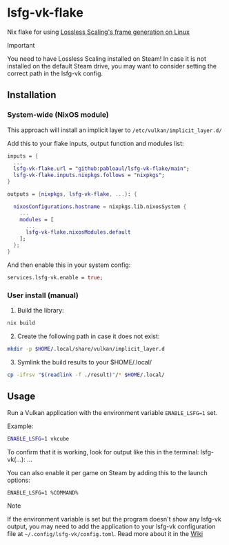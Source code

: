 # lsfg-vk-flake
Nix flake for using [Lossless Scaling's frame generation on Linux](https://github.com/PancakeTAS/lsfg-vk)

>[!IMPORTANT]
> You need to have Lossless Scaling installed on Steam!
> In case it is not installed on the default Steam drive, you may want to consider setting the correct path in the lsfg-vk config.

## Installation
### System-wide (NixOS module)
This approach will install an implicit layer to ``/etc/vulkan/implicit_layer.d/``

Add this to your flake inputs, output function and modules list:
```nix
inputs = {
  ...
  lsfg-vk-flake.url = "github:pabloaul/lsfg-vk-flake/main";
  lsfg-vk-flake.inputs.nixpkgs.follows = "nixpkgs";
}

outputs = {nixpkgs, lsfg-vk-flake, ...}: {

  nixosConfigurations.hostname = nixpkgs.lib.nixosSystem {
    ...
    modules = [
      ...
      lsfg-vk-flake.nixosModules.default
    ];
  };
}
```

And then enable this in your system config:
```nix 
services.lsfg-vk.enable = true;
```

### User install (manual)
1. Build the library:
  ```bash
  nix build
  ```
2. Create the following path in case it does not exist:
  ```bash
  mkdir -p $HOME/.local/share/vulkan/implicit_layer.d
  ```
3. Symlink the build results to your $HOME/.local/
  ```bash
  cp -ifrsv "$(readlink -f ./result)"/* $HOME/.local/
  ```

## Usage
Run a Vulkan application with the environment variable ``ENABLE_LSFG=1`` set.

Example:
```bash
ENABLE_LSFG=1 vkcube
```

To confirm that it is working, look for output like this in the terminal: lsfg-vk(...): ...

You can also enable it per game on Steam by adding this to the launch options: 
```
ENABLE_LSFG=1 %COMMAND%
```

>[!NOTE]
> If the environment variable is set but the program doesn't show any lsfg-vk output, you may need to add the application to your lsfg-vk configuration file at `~/.config/lsfg-vk/config.toml`. Read more about it in the [Wiki](https://github.com/PancakeTAS/lsfg-vk/wiki/Configuring-lsfg-vk)